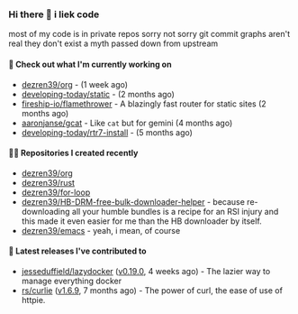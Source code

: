 ### Hi there 👋 i liek code
most of my code is in private repos sorry not sorry git commit graphs aren't real they don't exist a myth passed down from upstream

#### 👷 Check out what I'm currently working on

- [dezren39/org](https://github.com/dezren39/org) -  (1 week ago)
- [developing-today/static](https://github.com/developing-today/static) -  (2 months ago)
- [fireship-io/flamethrower](https://github.com/fireship-io/flamethrower) - A blazingly fast router for static sites (2 months ago)
- [aaronjanse/gcat](https://github.com/aaronjanse/gcat) - Like `cat` but for gemini (4 months ago)
- [developing-today/rtr7-install](https://github.com/developing-today/rtr7-install) -  (5 months ago)

#### 👨‍💻 Repositories I created recently

- [dezren39/org](https://github.com/dezren39/org)
- [dezren39/rust](https://github.com/dezren39/rust)
- [dezren39/for-loop](https://github.com/dezren39/for-loop)
- [dezren39/HB-DRM-free-bulk-downloader-helper](https://github.com/dezren39/HB-DRM-free-bulk-downloader-helper) - because re-downloading all your humble bundles is a recipe for an RSI injury and this made it even easier for me than the HB downloader by itself.
- [dezren39/emacs](https://github.com/dezren39/emacs) - yeah, i mean, of course

#### 🚀 Latest releases I've contributed to

- [jesseduffield/lazydocker](https://github.com/jesseduffield/lazydocker) ([v0.19.0](https://github.com/jesseduffield/lazydocker/releases/tag/v0.19.0), 4 weeks ago) - The lazier way to manage everything docker
- [rs/curlie](https://github.com/rs/curlie) ([v1.6.9](https://github.com/rs/curlie/releases/tag/v1.6.9), 7 months ago) - The power of curl, the ease of use of httpie.
